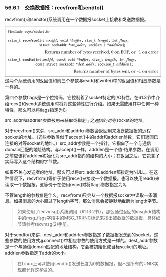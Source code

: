 ### 56.6.1　交换数据报：recvfrom和sendto()

recvfrom()和sendto()系统调用在一个数据报socket上接收和发送数据报。



![1449.png](../images/1449.png)
这两个系统调用的返回值和前三个参数与read()和write()中的返回值和相应参数是一样的。

第四个参数flags是一个位掩码，它控制着了socket特定的I/O特性。在61.3节中介绍recv()和send(系统调用时将对这些特性进行介绍。如果无需使用其中任何一种特性，那么可以将flags指定为0。

src_addr和addrlen参数被用来获取或指定与之通信的对等socket的地址。

对于recvfrom()来讲，src_addr和addrlen参数会返回用来发送数据报的远程socket的地址。（这些参数类似于accept()中的addr和addrlen参数，它们返回已连接的对等socket的地址。）src_addr参数是一个指针，它指向了一个与通信domain匹配的地址结构。与accept()一样，addrlen是一个值-结果参数。在调用之前应该将addrlen初始化为src_addr指向的结构的大小；在返回之后，它包含了实际写入这个结构的字节数。

如果不关心发送者的地址，那么可以将src_addr和addrlen都指定为NULL。在这种情况下，recvfrom()等价于使用recv()来接收一个数据报。也可以使用read()来读取一个数据报，这等价于在使用recv()时将flags参数指定为0。

不管length的参数值是什么，recvfrom()只会从一个数据报socket中读取一条消息。如果消息的大小超过了length字节，那么消息会被静默地截断为length字节。

> 如果使用了recvmsg()系统调用（61.13.2节），那么通过返回的msghdr结构中的msg_flags字段中的MSG_TRUNC标记来找出被截断的数据报，具体细节请参考recvmsg(2)手册。

对于sendto()来讲，dest_addr和addrlen参数指定了数据报发送到的socket。这些参数的使用方式与connect()中相应参数的使用方式是一样的。dest_addr参数是一个与通信domain匹配的地址结构，它会被初始化成目标socket的地址。addrlen参数指定了addr的大小。

> 在Linux上可以使用sendto()发送长度为0的数据报，但不是所有的UNIX实现都允许这样做的。

